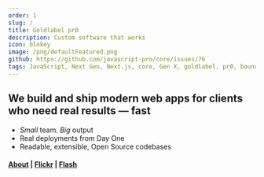 ```yaml
---
order: 1
slug: /
title: Goldlabel pr0
description: Custom software that works
icon: blokey
image: /png/defaultFeatured.png
github: https://github.com/javascript-pro/core/issues/76
tags: JavaScript, Next Gen, Next.js, core, Gen X, goldlabel, pr0, bouncer, AI Prompt Engineering, ChatGPT, OpenAI, Singularity, Frontend, Vanilla JS, TypeScript, React, Angular, Vue, Material UI, MUI, Flash, Server Side JavaScript, Node, Gatsby, NextJS, Headless CMS
---
```


## We build and ship modern web apps for clients who need real results — fast

- _Small_ team. _Big_ output
- Real deployments from Day One
- Readable, extensible, Open Source codebases

#### [About](/work/company) | [Flickr](/balance/flickr) | [Flash](/free/flash)
